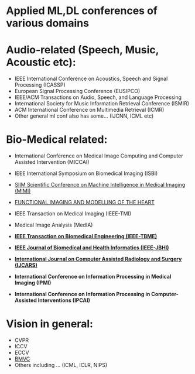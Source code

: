 # Applied ML,DL conferences of various domains

# Audio-related (Speech, Music, Acoustic etc):
- IEEE International Conference on Acoustics, Speech and Signal Processing (ICASSP)
- European Signal Processing Conference (EUSIPCO)
- IEEE/ACM Transactions on Audio, Speech, and Language Processing 
- International Society for Music Information Retrieval Conference (ISMIR)
- ACM International Conference on Multimedia Retrieval (ICMR)
- Other general ml conf also has some... (IJCNN, ICML etc)

# Bio-Medical related:
- International Conference on Medical Image Computing and Computer Assisted Intervention (MICCAI)
- IEEE International Symposium on Biomedical Imaging (ISBI)
- [SIIM Scientific Conference on Machine Intelligence in Medical Imaging (MIMI)](https://siim.org/page/2016CMIMI)
- [FUNCTIONAL IMAGING AND MODELLING OF THE HEART](https://fimh2017.joomla.com/)
- IEEE Transaction on Medical Imaging (IEEE-TMI)
- Medical Image Analysis (MedIA)

- **[IEEE Transaction on Biomedical Engineering (IEEE-TBME)](http://tbme.embs.org/)**
- **[IEEE Journal of Biomedical and Health Informatics (IEEE-JBHI)](http://jbhi.embs.org/)**
- **[International Journal on Computer Assisted Radiology and Surgery (IJCARS)](http://www.springer.com/medicine/radiology/journal/11548)**
- **International Conference on Information Processing in Medical Imaging (IPMI)**
- **International Conference on Information Processing in Computer-Assisted Interventions (IPCAI)**

# Vision in general:
- CVPR
- ICCV
- ECCV
- [BMVC](https://bmvc2017.london/)
- Others including ... (ICML, ICLR, NIPS)
